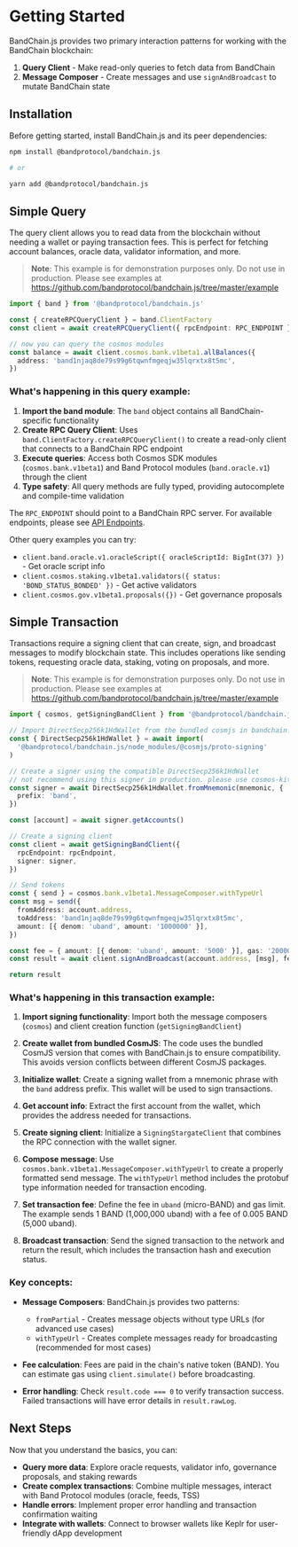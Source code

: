 # Getting Started

BandChain.js provides two primary interaction patterns for working with the BandChain blockchain:

1. **Query Client** - Make read-only queries to fetch data from BandChain
2. **Message Composer** - Create messages and use `signAndBroadcast` to mutate BandChain state

## Installation

Before getting started, install BandChain.js and its peer dependencies:

```bash
npm install @bandprotocol/bandchain.js

# or

yarn add @bandprotocol/bandchain.js
```

## Simple Query

The query client allows you to read data from the blockchain without needing a wallet or paying transaction fees. This is perfect for fetching account balances, oracle data, validator information, and more.

> **Note**: This example is for demonstration purposes only. Do not use in production. Please see examples at https://github.com/bandprotocol/bandchain.js/tree/master/example

```ts
import { band } from '@bandprotocol/bandchain.js'

const { createRPCQueryClient } = band.ClientFactory
const client = await createRPCQueryClient({ rpcEndpoint: RPC_ENDPOINT })

// now you can query the cosmos modules
const balance = await client.cosmos.bank.v1beta1.allBalances({
  address: 'band1njaq8de79s99g6tqwnfmgeqjw35lqrxtx8t5mc',
})
```

### What's happening in this query example:

1. **Import the band module**: The `band` object contains all BandChain-specific functionality
2. **Create RPC Query Client**: Uses `band.ClientFactory.createRPCQueryClient()` to create a read-only client that connects to a BandChain RPC endpoint
3. **Execute queries**: Access both Cosmos SDK modules (`cosmos.bank.v1beta1`) and Band Protocol modules (`band.oracle.v1`) through the client
4. **Type safety**: All query methods are fully typed, providing autocomplete and compile-time validation

The `RPC_ENDPOINT` should point to a BandChain RPC server. For available endpoints, please see [API Endpoints](/develop/api-endpoints).

Other query examples you can try:

- `client.band.oracle.v1.oracleScript({ oracleScriptId: BigInt(37) })` - Get oracle script info
- `client.cosmos.staking.v1beta1.validators({ status: 'BOND_STATUS_BONDED' })` - Get active validators
- `client.cosmos.gov.v1beta1.proposals({})` - Get governance proposals

## Simple Transaction

Transactions require a signing client that can create, sign, and broadcast messages to modify blockchain state. This includes operations like sending tokens, requesting oracle data, staking, voting on proposals, and more.

> **Note**: This example is for demonstration purposes only. Do not use in production. Please see examples at https://github.com/bandprotocol/bandchain.js/tree/master/example

```ts
import { cosmos, getSigningBandClient } from '@bandprotocol/bandchain.js'

// Import DirectSecp256k1HdWallet from the bundled cosmjs in bandchain.js
const { DirectSecp256k1HdWallet } = await import(
  '@bandprotocol/bandchain.js/node_modules/@cosmjs/proto-signing'
)

// Create a signer using the compatible DirectSecp256k1HdWallet
// not recommend using this signer in production. please use cosmos-kit instead
const signer = await DirectSecp256k1HdWallet.fromMnemonic(mnemonic, {
  prefix: 'band',
})

const [account] = await signer.getAccounts()

// Create a signing client
const client = await getSigningBandClient({
  rpcEndpoint: rpcEndpoint,
  signer: signer,
})

// Send tokens
const { send } = cosmos.bank.v1beta1.MessageComposer.withTypeUrl
const msg = send({
  fromAddress: account.address,
  toAddress: 'band1njaq8de79s99g6tqwnfmgeqjw35lqrxtx8t5mc',
  amount: [{ denom: 'uband', amount: '1000000' }],
})

const fee = { amount: [{ denom: 'uband', amount: '5000' }], gas: '200000' }
const result = await client.signAndBroadcast(account.address, [msg], fee)

return result
```

### What's happening in this transaction example:

1. **Import signing functionality**: Import both the message composers (`cosmos`) and client creation function (`getSigningBandClient`)

2. **Create wallet from bundled CosmJS**: The code uses the bundled CosmJS version that comes with BandChain.js to ensure compatibility. This avoids version conflicts between different CosmJS packages.

3. **Initialize wallet**: Create a signing wallet from a mnemonic phrase with the `band` address prefix. This wallet will be used to sign transactions.

4. **Get account info**: Extract the first account from the wallet, which provides the address needed for transactions.

5. **Create signing client**: Initialize a `SigningStargateClient` that combines the RPC connection with the wallet signer.

6. **Compose message**: Use `cosmos.bank.v1beta1.MessageComposer.withTypeUrl` to create a properly formatted send message. The `withTypeUrl` method includes the protobuf type information needed for transaction encoding.

7. **Set transaction fee**: Define the fee in `uband` (micro-BAND) and gas limit. The example sends 1 BAND (1,000,000 uband) with a fee of 0.005 BAND (5,000 uband).

8. **Broadcast transaction**: Send the signed transaction to the network and return the result, which includes the transaction hash and execution status.

### Key concepts:

- **Message Composers**: BandChain.js provides two patterns:

  - `fromPartial` - Creates message objects without type URLs (for advanced use cases)
  - `withTypeUrl` - Creates complete messages ready for broadcasting (recommended for most cases)

- **Fee calculation**: Fees are paid in the chain's native token (BAND). You can estimate gas using `client.simulate()` before broadcasting.

- **Error handling**: Check `result.code === 0` to verify transaction success. Failed transactions will have error details in `result.rawLog`.

## Next Steps

Now that you understand the basics, you can:

- **Query more data**: Explore oracle requests, validator info, governance proposals, and staking rewards
- **Create complex transactions**: Combine multiple messages, interact with Band Protocol modules (oracle, feeds, TSS)
- **Handle errors**: Implement proper error handling and transaction confirmation waiting
- **Integrate with wallets**: Connect to browser wallets like Keplr for user-friendly dApp development
